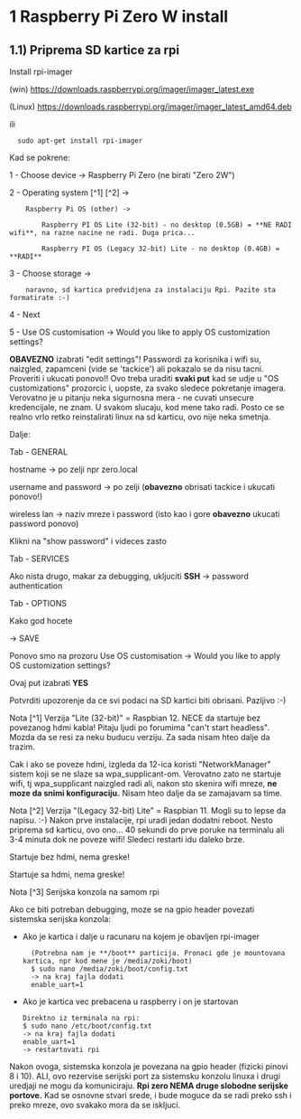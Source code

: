 
1 Raspberry Pi Zero W install
=============================

1.1) Priprema SD kartice za rpi
-------------------------------
   
Install rpi-imager

  (win)
  https://downloads.raspberrypi.org/imager/imager_latest.exe
  
  (Linux)
  https://downloads.raspberrypi.org/imager/imager_latest_amd64.deb
  
  ili 
  
      sudo apt-get install rpi-imager
  

  Kad se pokrene:
  
  1 - Choose device -> Raspberry Pi Zero (ne birati "Zero 2W")
  
  2 - Operating system [^1] [^2] -> 
  
        Raspberry Pi OS (other) -> 
        
            Raspberry PI OS Lite (32-bit) - no desktop (0.5GB) = **NE RADI wifi**, na razne nacine ne radi. Duga prica...
            
            Raspberry PI OS (Legacy 32-bit) Lite - no desktop (0.4GB) = **RADI**
            
  3 - Choose storage -> 
  
        naravno, sd kartica predvidjena za instalaciju Rpi. Pazite sta formatirate :-)

4 - Next

5 - Use OS customisation -> Would you like to apply OS customization settings?

  **OBAVEZNO** izabrati "edit settings"! Passwordi za korisnika i wifi su, naizgled, zapamceni (vide se 'tackice') ali pokazalo se da nisu tacni.
  Proveriti i ukucati ponovo!!
  Ovo treba uraditi **svaki put** kad se udje u "OS customizations" prozorcic i, uopste, za svako sledece pokretanje imagera.
  Verovatno je u pitanju neka sigurnosna mera - ne cuvati unsecure kredencijale, ne znam. U svakom slucaju, kod mene tako radi.
  Posto ce se realno vrlo retko reinstalirati linux na sd karticu, ovo nije neka smetnja.

  Dalje:

  Tab - GENERAL

  hostname -> po zelji npr zero.local

  username and password -> po zelji (**obavezno** obrisati tackice i ukucati ponovo!)

  wireless lan -> naziv mreze i password (isto kao i gore **obavezno** ukucati password ponovo)
  
  Klikni na "show password" i videces zasto



  
  Tab - SERVICES

  Ako nista drugo, makar za debugging, ukljuciti **SSH** -> password authentication
  



  Tab - OPTIONS

  Kako god hocete

  -> SAVE

  
Ponovo smo na prozoru Use OS customisation -> Would you like to apply OS customization settings?

Ovaj put izabrati **YES**

Potvrditi upozorenje da ce svi podaci na SD kartici biti obrisani. Pazljivo :-)

Nota [^1]
Verzija "Lite (32-bit)" = Raspbian 12. NECE da startuje bez povezanog hdmi kabla!  Pitaju ljudi po forumima "can't start headless". Mozda da se resi za neku buducu verziju. Za sada nisam hteo dalje da trazim.

Cak i ako se poveze hdmi, izgleda da 12-ica koristi "NetworkManager" sistem koji se ne slaze sa wpa_supplicant-om. Verovatno zato ne startuje wifi, tj wpa_supplicant naizgled radi ali, nakon sto skenira wifi mreze, **ne moze da snimi konfiguraciju.** Nisam hteo dalje da se zamajavam sa time.

Nota [^2] Verzija "(Legacy 32-bit) Lite" = Raspbian 11. Mogli su to lepse da napisu. :-) Nakon prve instalacije, rpi uradi jedan dodatni reboot. Nesto priprema sd karticu, ovo ono... 40 sekundi do prve poruke na terminalu ali 3-4 minuta dok ne poveze wifi! Sledeci restarti idu daleko brze.

Startuje bez hdmi, nema greske!

Startuje sa hdmi, nema greske!


Nota [^3] Serijska konzola na samom rpi

Ako ce biti potreban debugging, moze se na gpio header povezati sistemska serijska konzola:

- Ako je kartica i dalje u racunaru na kojem je obavljen rpi-imager

        (Potrebna nam je **/boot** particija. Pronaci gde je mountovana kartica, npr kod mene je /media/zoki/boot)
        $ sudo nano /media/zoki/boot/config.txt
        -> na kraj fajla dodati
        enable_uart=1
      
- Ako je kartica vec prebacena u raspberry i on je startovan

      Direktno iz terminala na rpi:
      $ sudo nano /etc/boot/config.txt
      -> na kraj fajla dodati
      enable_uart=1
      -> restartovati rpi

Nakon ovoga, sistemska konzola je povezana na gpio header (fizicki pinovi 8 i 10). ALI, ovo rezervise serijski port za sistemsku konzolu linuxa i drugi uredjaji ne mogu da komuniciraju. **Rpi zero NEMA druge slobodne serijske portove.** Kad se osnovne stvari srede, i bude moguce da se radi preko ssh i preko mreze, ovo svakako mora da se iskljuci.

